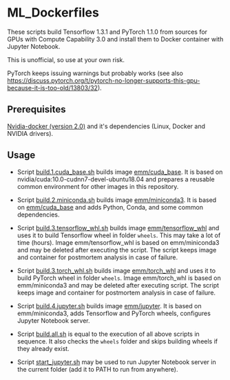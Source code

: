 # ML_Dockerfiles

These scripts build Tensorflow 1.3.1 and PyTorch 1.1.0 from sources for GPUs with Compute Capability 3.0 and install them to Docker container with Jupyter Notebook.

This is unofficial, so use at your own risk.

PyTorch keeps issuing warnings but probably works (see also https://discuss.pytorch.org/t/pytorch-no-longer-supports-this-gpu-because-it-is-too-old/13803/32).


## Prerequisites
[Nvidia-docker (version 2.0)](https://github.com/NVIDIA/nvidia-docker) and it's dependencies 
(Linux, Docker and NVIDIA drivers).

## Usage
* Script [build.1.cuda_base.sh](build.1.cuda_base.sh) builds image [emm/cuda_base](cuda_base/Dockerfile).
It is based on nvidia/cuda:10.0-cudnn7-devel-ubuntu18.04 and prepares a reusable common environment for other images in this repository.

* Script [build.2.miniconda.sh](build.2.miniconda.sh) builds image [emm/miniconda3](miniconda/Dockerfile).
It is based on [emm/cuda_base](cuda_base/Dockerfile) and adds Python, Conda, and some common dependencies.

* Script [build.3.tensorflow_whl.sh](build.3.tensorflow_whl.sh) builds image [emm/tensorflow_whl](tensorflow_whl/Dockerfile)
and uses it to build Tensorflow wheel in folder `wheels`. This may take a lot of time (hours). 
Image emm/tensorflow_whl is based on emm/miniconda3 and may be deleted after executing the script.
The script keeps image and container for postmortem analysis in case of failure.

* Script [build.3.torch_whl.sh](build.3.torch_whl.sh) builds image [emm/torch_whl](torch_whl/Dockerfile)
and uses it to build PyTorch wheel in folder `wheels`. 
Image emm/torch_whl is based on emm/miniconda3 and may be deleted after executing script.
The script keeps image and container for postmortem analysis in case of failure.

* Script [build.4.jupyter.sh](build.4.jupyter.sh) builds image [emm/jupyter](jupyter/Dockerfile).
It is based on emm/miniconda3, adds Tensorflow and PyTorch wheels, configures Jupyter Notebook server.

* Script [build.all.sh](build.all.sh) is equal to the execution of all above scripts in sequence. 
It also checks the `wheels` folder and skips building wheels if they already exist.

* Script [start_jupyter.sh](start_jupyter.sh) may be used to run Jupyter Notebook server in the current folder (add it to PATH to run from anywhere).

